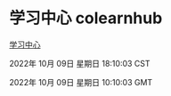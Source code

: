 # 学习中心 colearnhub
[学习中心](http://27.19.33.125:56308/colearnhub/)

2022年 10月 09日 星期日 18:10:03 CST

2022年 10月 09日 星期日 10:10:03 GMT
